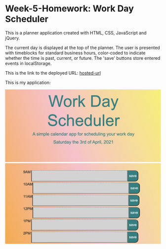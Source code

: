 # Week-5-Homework: Work Day Scheduler

This is a planner application created with HTML, CSS, JavaScript and jQuery.

The current day is displayed at the top of the planner. The user is presented with timeblocks for standard business hours, color-coded to indicate whether the time is past, current, or future.
The 'save' buttons store entered events in localStorage.

This is the link to the deployed URL: [hosted-url](https://celestealexmoore.github.io/Week-5-Homework/)

This is my application:

![Photo 1](./Assets/week-5-screenshot.png)
